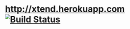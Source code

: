 # http://xtend.herokuapp.com  [![Build Status](https://secure.travis-ci.org/xuwei-k/xtend.herokuapp.com.png)](http://travis-ci.org/xuwei-k/xtend.herokuapp.com)
